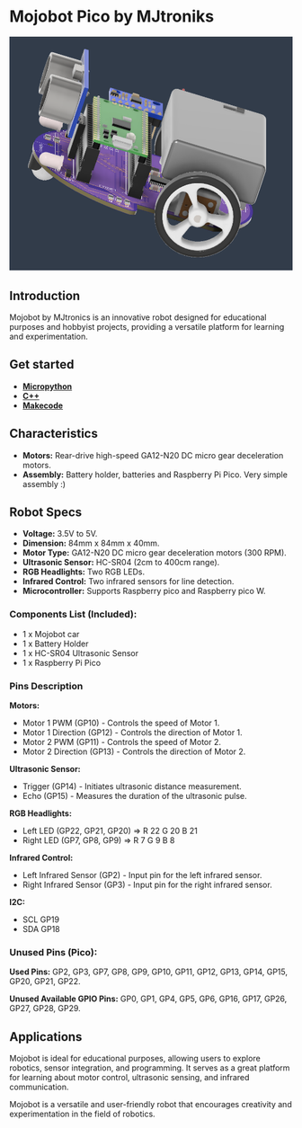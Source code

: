 # Mojobot Pico by MJtroniks
 ![alt text](https://github.com/mjtroniks/Mojobot/blob/4d80b0dbb44b8dbe23df34b33c5dae10a4e39261/MojobotPico/Micropython/Images/Assembly.PNG)
## Introduction

Mojobot by MJtronics is an innovative robot designed for educational purposes and hobbyist projects, providing a versatile platform for learning and experimentation. 

## Get started

- [**Micropython**](https://github.com/mjtroniks/Mojobot/wiki/MicroPython-Introduction-and-Blink-program) 
- [**C++**](https://github.com/mjtroniks/Mojobot/wiki/Arduino-IDE-Introduction-and-Blink-program)
- [**Makecode**](https://github.com/mjtroniks/Mojobot/wiki/MakeCode-Introduction-and-Blink)

## Characteristics

- **Motors:** Rear-drive high-speed GA12-N20 DC micro gear deceleration motors.
- **Assembly:** Battery holder, batteries and Raspberry Pi Pico. Very simple assembly :)

## Robot Specs

- **Voltage:** 3.5V to 5V.
- **Dimension:** 84mm x 84mm x 40mm.
- **Motor Type:** GA12-N20 DC micro gear deceleration motors (300 RPM).
- **Ultrasonic Sensor:** HC-SR04 (2cm to 400cm range).
- **RGB Headlights:** Two RGB LEDs.
- **Infrared Control:** Two infrared sensors for line detection.
- **Microcontroller:** Supports Raspberry pico and Raspberry pico W.


### Components List (Included):

- 1 x Mojobot car
- 1 x Battery Holder
- 1 x HC-SR04 Ultrasonic Sensor
- 1 x Raspberry Pi Pico

### Pins Description

**Motors:**

- Motor 1 PWM (GP10) - Controls the speed of Motor 1.
- Motor 1 Direction (GP12) - Controls the direction of Motor 1.
- Motor 2 PWM (GP11) - Controls the speed of Motor 2.
- Motor 2 Direction (GP13) - Controls the direction of Motor 2.

**Ultrasonic Sensor:**

- Trigger (GP14) - Initiates ultrasonic distance measurement.
- Echo (GP15) - Measures the duration of the ultrasonic pulse.

**RGB Headlights:**

- Left LED (GP22, GP21, GP20) => 
R 22
G 20
B 21
- Right LED (GP7, GP8, GP9) => 
R 7
G 9
B 8

**Infrared Control:**

- Left Infrared Sensor (GP2) - Input pin for the left infrared sensor.
- Right Infrared Sensor (GP3) - Input pin for the right infrared sensor.

**I2C:**

- SCL GP19
- SDA GP18

### Unused Pins (Pico):

**Used Pins:** GP2, GP3, GP7, GP8, GP9, GP10, GP11, GP12, GP13, GP14, GP15, GP20, GP21, GP22.

**Unused Available GPIO Pins:** GP0, GP1, GP4, GP5, GP6, GP16, GP17, GP26, GP27, GP28, GP29.

## Applications

Mojobot is ideal for educational purposes, allowing users to explore robotics, sensor integration, and programming. It serves as a great platform for learning about motor control, ultrasonic sensing, and infrared communication.

Mojobot is a versatile and user-friendly robot that encourages creativity and experimentation in the field of robotics.
